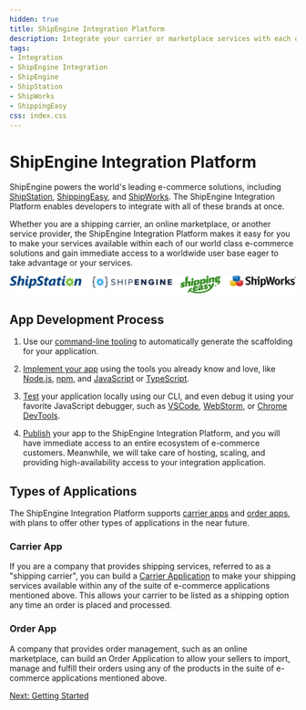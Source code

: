 ```yaml
---
hidden: true
title: ShipEngine Integration Platform
description: Integrate your carrier or marketplace services with each of our world class e-commerce solutions and gain immediate access to a worldwide user base
tags:
- Integration
- ShipEngine Integration
- ShipEngine
- ShipStation
- ShipWorks
- ShippingEasy
css: index.css
---
```



ShipEngine Integration Platform
======================================
ShipEngine powers the world's leading e-commerce solutions, including [ShipStation](https://www.shipstation.com/), [ShippingEasy](https://shippingeasy.com/), and [ShipWorks](https://www.shipworks.com/). The ShipEngine Integration Platform enables developers to integrate with all of these brands at once.

Whether you are a shipping carrier, an online marketplace, or another service provider,
the ShipEngine Integration Platform makes it easy for you to make your services available within each of our
world class e-commerce solutions and gain immediate access to a worldwide user base eager to take advantage or your services.

<p id="logos">
  <img src="auctane.svg" alt="ShipStation ShipEngine ShippingEasy ShipWorks">
</p>


App Development Process
--------------------------------

<div id="process">

  1. Use our [command-line tooling](./cli.md) to automatically generate the scaffolding for your application.

  2. [Implement your app](./create-first-app.md) using the tools you already know and love, like [Node.js](https://nodejs.org/), [npm](https://www.npmjs.com/), and [JavaScript](https://developer.mozilla.org/en-US/docs/Web/JavaScript) or [TypeScript](https://www.typescriptlang.org/).

  3. [Test](./testing/index.md) your application locally using our CLI, and even debug it using your favorite JavaScript debugger, such as [VSCode](https://code.visualstudio.com/docs/nodejs/nodejs-debugging), [WebStorm](https://blog.jetbrains.com/webstorm/2017/09/debugging-node-js-apps-in-webstorm/), or [Chrome DevTools](https://medium.com/@paul_irish/debugging-node-js-nightlies-with-chrome-devtools-7c4a1b95ae27).

  4. [Publish](./publish.md) your app to the ShipEngine Integration Platform, and you will have immediate access to an entire ecosystem of e-commerce customers.
    Meanwhile, we will take care of hosting, scaling, and providing high-availability access to your integration application.

</div>


Types of Applications
---------------------------------
The ShipEngine Integration Platform supports [carrier apps](./carrier-app/index.md) and [order apps](./order-app/index.md), with plans to offer other types of applications in the near future.

### Carrier App
If you are a company that provides shipping services, referred to as a "shipping carrier", you can build a [Carrier Application](./carrier-app/index.md) to make your shipping services available within any of the suite of e-commerce applications mentioned above. This allows your carrier to be listed as a shipping option any time an order is placed and processed.

<div id="coming-soon">

  ### Order App
  A company that provides order management, such as an online marketplace, can build an Order Application to
  allow your sellers to import, manage and fulfill their orders using any of the products in the suite of
  e-commerce applications mentioned above.

</div>

<div class="previous-next-nav">
  <a class="button button-small button-secondary" href="./getting-started.md">Next: Getting Started</a>
</div>
